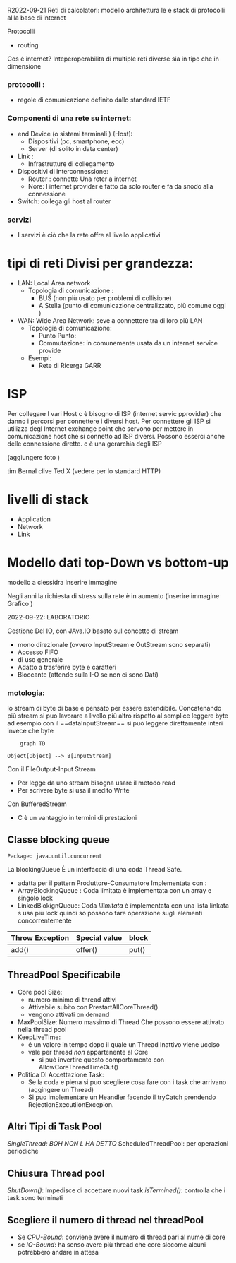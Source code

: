 R2022-09-21
Reti di calcolatori: modello architettura le e stack di protocolli allla base di internet 

Protocolli
- routing 


Cos é internet? Inteperoperabilita di multiple reti diverse sia in tipo che in dimensione 

### protocolli :
- regole di comunicazione definito dallo standard IETF
### Componenti di una rete su internet:
- end Device (o sistemi terminali ) (Host):
	- Dispositivi  (pc, smartphone, ecc)
	- Server (di solito in data center)
- Link :
	- Infrastrutture di collegamento
- Dispositivi di interconnessione:
	- Router : connette Una reter a internet 
	- Nore: l internet provider è fatto da solo router e fa da snodo alla connessione 
- Switch: collega gli host al router 
### servizi
- I servizi è ciò che la rete offre al livello applicativi  


# tipi di reti Divisi per grandezza:
- LAN: Local Area network
	- Topologia di comunicazione :
		- BUS (non più usato per problemi di collisione)
		- A Stella  (punto di comunicazione centralizzato, più comune oggi ) 
- WAN: Wide Area Network:
	seve a connettere tra di loro più LAN
	- Topologia di comunicazione:
		- Punto Punto:
		- Commutazione: in comunemente usata da  un internet service provide 
	- Esempi:
		- Rete di Ricerga GARR


# ISP
Per collegare I vari Host c è bisogno di ISP (internet servic pprovider) che danno i percorsi per connettere i diversi host. Per connettere gli ISP  si utilizza degl Internet exchange point che servono per mettere in comunicazione host che si connetto ad ISP diversi. Possono esserci anche delle connessione dirette. c è una gerarchia degli ISP 

(aggiungere foto )




tim Bernal clive Ted X  (vedere per lo standard HTTP)

# livelli di stack 
- Application
- Network 
- Link 


# Modello dati top-Down vs bottom-up
modello a clessidra inserire immagine 


Negli anni la richiesta di stress sulla rete è in aumento (inserire immagine Grafico )





2022-09-22: LABORATORIO 

Gestione Del IO, con JAva.IO basato sul concetto di stream 
- mono direzionale  (ovvero InputStream e OutStream sono separati)
- Accesso FIFO
- di uso generale
- Adatto a trasferire byte e caratteri
- Bloccante (attende sulla I-O se non ci sono Dati)

### motologia:
lo stream di byte di base è pensato per essere estendibile.  Concatenando più stream si puo lavorare a livello più altro rispetto al semplice leggere byte ad esempio con il ==dataInputStream== si può leggere direttamente interi invece che byte
```mermaid
	graph TD

Object[Object] --> B[InputStream]
```

Con il FileOutput-Input Stream

- Per legge da uno stream bisogna usare il metodo read
- Per scrivere byte si usa il medito Write

Con BufferedStream 
- C è un vantaggio in termini di prestazioni 




## Classe blocking queue
	Package: java.until.cuncurrent
	
La blockingQueue È un interfaccia di una coda Thread Safe.
- adatta per il pattern Produttore-Consumatore 
Implementata con :
- ArrayBlockingQueue : Coda limitata è implementata con un array e singolo lock
- LinkedBlokignQueue: Coda _Illimitata_ è implementata con una lista linkata s usa più lock quindi so possono fare operazione sugli elementi concorrentemente

| Throw Exception | Special value | block |
| --------------- | ------------- | ----- |
| add()           | offer()       | put() |                 |               |       |


## ThreadPool Specificabile
- Core pool Size:
	- numero minimo di thread attivi 
	- Attivabile subito con PrestartAllCoreThread()
	- vengono attivati on demand
- MaxPoolSize: Numero massimo di Thread Che possono essere attivato nella thread pool
- KeepLiveTIme: 
	- é un valore in tempo dopo il quale un Thread Inattivo viene ucciso
	- vale per thread _non_ appartenente al Core
		- si può invertire questo comportamento con AllowCoreThreadTimeOut()
- Politica DI Accettazione Task:
	-  Se la coda e piena si puo scegliere cosa fare con i task che arrivano (aggingere un Thread)
	- Si puo implementare un Heandler facendo il tryCatch  prendendo RejectionExecutiionExcepion.


## Altri Tipi di Task Pool
	
_SingleThread: BOH NON L HA DETTO_
ScheduledThreadPool: per operazioni periodiche 


## Chiusura Thread pool
_ShutDown()_: Impedisce di accettare nuovi task
_isTermined()_: controlla che i task sono terminati 

## Scegliere il numero di thread nel threadPool
- Se *CPU-Bound*: conviene avere il numero di thread pari al nume di core 
- se *IO-Bound*: ha senso avere più thread che core siccome alcuni potrebbero andare in attesa 